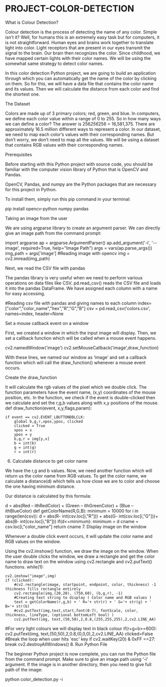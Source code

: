 # PROJECT-COLOR-DETECTION
What is Colour Detection?

Colour detection is the process of detecting the name of any color. Simple isn’t it? Well, 
for humans this is an extremely easy task but for computers, it is not straightforward. 
Human eyes and brains work together to translate light into color. 
Light receptors that are present in our eyes transmit the signal to the brain. 
Our brain then recognizes the color. Since childhood, we have mapped certain lights with their color names. 
We will be using the somewhat same strategy to detect color names.

In this color detection Python project, we are going to build an application 
through which you can automatically get the name of the color by clicking on them. 
So for this, we will have a data file that contains the color name and its values. 
Then we will calculate the distance from each color and find the shortest one.

The Dataset

Colors are made up of 3 primary colors; red, green, and blue. 
In computers, we define each color value within a range of 0 to 255. 
So in how many ways we can define a color? 
The answer is 256*256*256 = 16,581,375. There are approximately 16.5 million different ways to represent a color. 
In our dataset, we need to map each color’s values with their corresponding names. But don’t worry, 
we don’t need to map all the values. We will be using a dataset that contains RGB values with their corresponding names. 

Prerequisites

Before starting with this Python project with source code, 
you should be familiar with the computer vision library of Python that is OpenCV and Pandas.

OpenCV, Pandas, and numpy are the Python packages that are necessary for this project in Python. 

To install them, simply run this pip command in your terminal:

pip install opencv-python numpy pandas

Taking an image from the user

We are using argparse library to create an argument parser. We can directly give an image path from the command prompt:

import argparse
ap = argparse.ArgumentParser()
ap.add_argument('-i', '--image', required=True, help="Image Path")
args = vars(ap.parse_args())
img_path = args['image']
#Reading image with opencv
img = cv2.imread(img_path)

Next, we read the CSV file with pandas

The pandas library is very useful when we need to perform various operations on data files like CSV. 
pd.read_csv() reads the CSV file and loads it into the pandas DataFrame. 
We have assigned each column with a name for easy accessing.

#Reading csv file with pandas and giving names to each column
index=["color","color_name","hex","R","G","B"]
csv = pd.read_csv('colors.csv', names=index, header=None

Set a mouse callback event on a window

First, we created a window in which the input image will display. 
Then, we set a callback function which will be called when a mouse event happens.

cv2.namedWindow('image')
cv2.setMouseCallback('image',draw_function)

With these lines, we named our window as ‘image’ and set a callback 
function which will call the draw_function() whenever a mouse event occurs.

Create the draw_function

It will calculate the rgb values of the pixel which we double click. 
The function parameters have the event name, (x,y) coordinates of the mouse position, etc. 
In the function, we check if the event is double-clicked then we calculate and set the r,g,b values along with x,y positions of the mouse.
def draw_function(event, x,y,flags,param):

    if event == cv2.EVENT_LBUTTONDBLCLK:
        global b,g,r,xpos,ypos, clicked
        clicked = True
        xpos = x
        ypos = y
        b,g,r = img[y,x]
        b = int(b)
        g = int(g)
        r = int(r)
6. Calculate distance to get color name

We have the r,g and b values. Now, we need another function which will return us the color name from RGB values. 
To get the color name, we calculate a distance(d) which tells us how close we are to color and choose the one having minimum distance.

Our distance is calculated by this formula:

d = abs(Red – ithRedColor) + (Green – ithGreenColor) + (Blue – ithBlueColor)
def getColorName(R,G,B):
    minimum = 10000
    for i in range(len(csv)):
        d = abs(R- int(csv.loc[i,"R"])) + abs(G- int(csv.loc[i,"G"]))+ abs(B- int(csv.loc[i,"B"]))
        if(d<=minimum):
            minimum = d
            cname = csv.loc[i,"color_name"]
    return cname
7. Display image on the window

Whenever a double click event occurs, it will update the color name and RGB values on the window.

Using the cv2.imshow() function, we draw the image on the window. 
When the user double clicks the window, we draw a rectangle and get the color name to draw text on the window using cv2.rectangle and cv2.putText() functions.
while(1):

    cv2.imshow("image",img)
    if (clicked):
        #cv2.rectangle(image, startpoint, endpoint, color, thickness) -1 thickness fills rectangle entirely
        cv2.rectangle(img,(20,20), (750,60), (b,g,r), -1)
        #Creating text string to display ( Color name and RGB values )
        text = getColorName(r,g,b) + ' R='+ str(r) + ' G='+ str(g) + ' B='+ str(b)
        #cv2.putText(img,text,start,font(0-7), fontScale, color, thickness, lineType, (optional bottomLeft bool) )
        cv2.putText(img, text,(50,50),2,0.8,(255,255,255),2,cv2.LINE_AA)
  #For very light colours we will display text in black colour
        if(r+g+b>=600):
            cv2.putText(img, text,(50,50),2,0.8,(0,0,0),2,cv2.LINE_AA)
        clicked=False
    #Break the loop when user hits 'esc' key 
    if cv2.waitKey(20) & 0xFF ==27:
        break
cv2.destroyAllWindows()
8. Run Python File

The beginner Python project is now complete, you can run the Python file from the command prompt. 
Make sure to give an image path using ‘-i’ argument. If the image is in another directory, then you need to give full path of the image:

python color_detection.py -i <add your image path here>






